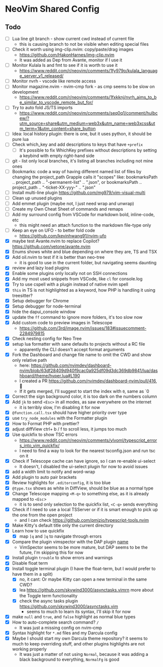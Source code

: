 # NeoVim Shared Config

## Todo

-   [ ] Lua line git branch - show current cwd instead of current file
    -   this is causing branch to not be visible when editing special files
-   [ ] Check it worth using img-clip.nvim: copy/paste/drag images
    -   https://github.com/HakonHarnes/img-clip.nvim
    -   It was added as Dep from Avante, monitor if I use it
-   [ ] Monitor Kulala ls and fmt to see if it is worth to use it
    -   https://www.reddit.com/r/neovim/comments/1fy979o/kulala_language_server_v1_released/
-   [ ] Monitor nvrh - vscode like remote access
-   [ ] Monitor magazine.nvim - nvim-cmp fork - as cmp seems to be slow on development
    -   https://www.reddit.com/r/neovim/comments/1fxkknj/nvrh_aims_to_be_similar_to_vscode_remote_but_for/
-   [ ] Try to auto fold JS/TS imports
    -   https://www.reddit.com/r/neovim/comments/seq0q1/comment/hulbcew/?utm_source=share&utm_medium=web3x&utm_name=web3xcss&utm_term=1&utm_content=share_button
-   [ ] Idea: local history plugin: there is one, but it uses python, it should be pure lua
-   [ ] Check which_key and add descriptions to keys that have `+prefix`
    -   [ ] It's possible to fix WhichKey prefixes without descriptions by setting a keybind with empty right-hand side
-   [ ] git - list only local branches, it's listing all branches including not mine ones
-   [ ] Bookmarks: code a way of having different named list of files by changing the project_path
        Grapple calls it "scopes"
        like: bookmarksPath .. project_path .. "-permanent-list" .. ".json", or bookmarksPath .. project_path .. "-ticket-XX-yyy-" .. ".json"
-   [ ] Install multi-line plugin
        https://github.com/mg979/vim-visual-multi
-   [ ] Clean up unused plugins
-   [ ] Add emmet plugin (maybe not, I just need wrap and unwrap)
-   [ ] Create my Own Cheat Sheet of commands and remaps
-   [ ] Add my surround config from VSCode for markdown bold, inline-code, etc
    -   this might need an attach function to the markdown file-type only
-   [ ] Keep an eye on UFO - to better fold code
    -   https://github.com/kevinhwang91/nvim-ufo
-   [x] maybe test Avante.nvim to replace Copilot? https://github.com/yetone/avante.nvim
-   [x] Enums shows white and blue depending on where they are, TS and TSX
-   [x] Add oil.nvim to test if it is better than neo-tree
    -   it is good to use in the current folder, but navigating seems daunting
-   [x] review and lazy load plugins
-   [x] Enable some plugins only locally not on SSH connections
-   [x] Add my most used snippets from VSCode, like `cl` for console.log
-   [x] Try to use cspell with a plugin instead of native nvim spell
-   [x] `this` in TS is not highlighted as a keyword, how PHP is handling it using treesitter?
-   [x] Setup debugger for Chrome
-   [x] Setup debugger for node-terminal
-   [x] hide the dapui_console window
-   [x] update the `ff` command to ignore more folders, it's too slow now
-   [x] Add custom code to preview images in Telescope
    -   https://github.com/3rd/image.nvim/issues/183#issuecomment-2284979815
-   [x] Check nesting config for Neo Tree
-   [x] setup lua formatter with sane defaults to projects without a RC file
    -   apparently the CLI doesn't accept format arguments
-   [x] Fork the Dashboard and change file name to omit the CWD and show only relative path
    -   here: https://github.com/nvimdev/dashboard-nvim/blob/63df28409d940f9cac0a925df09d3dc369db9841/lua/dashboard/theme/hyper.lua#L190
    -   I created a PR https://github.com/nvimdev/dashboard-nvim/pull/416, 🤞
    -   If it gets merged, I'll suggest to start the index with `0`, same as `0
-   [x] Correct the sign background color, it is too dark on the numbers column
-   [x] Add `jk` to send `<Esc>` in all modes, as saw everywhere on the internet
    -   it is terribly slow, I'm disabling it for now
-   [x] `@function.call.tsx` should have higher priority over type
-   [x] use `try_node_modules` with the Formatter plugin
-   [x] How to Format PHP with prettier?
-   [x] adjust diffView ctrl+ b / f to scroll less, it jumps too much
-   [x] Use quickfix to show TSC errors
    -   https://www.reddit.com/r/neovim/comments/ylvoml/typescript_errors_into_vim_quickfix/
    -   I need to find a way to look for the nearest tsconfig.json and run tsc on it
-   [x] Check if Telescope cache can have ignore, so I can re-enable ui-select
    -   It doesn't, I disabled the ui-select plugin for now to avoid issues
-   [x] add a width limit to notify and word-wrap
-   [x] Add plugin to auto pair brackets
-   [x] Review highlights for `.editorconfig`, it is too blue
-   [x] `@type.tsx` shows as white in DiffView, should be blue as a normal type
-   [x] Change Telescope mapping `<M-q>` to something else, as it is already mapped to `<Esc`>
    -   it is to send only selection to the quickfix list, `<C-q>` sends everything
-   [x] Check if I need to use a local TSServer or if it is smart enough to pick up the one from the open project
    -   and I can check https://github.com/pmizio/typescript-tools.nvim
-   [x] Make Kitty's default title only the current directory
-   [x] Learn how to use quickfix
    -   [x] map `[q` and `]q` to navigate through errors
-   [x] Compare the plugin vimspector with the DAP plugin [name](https://github.com/puremourning/vimspector)
    -   VimSpector seems to be more mature, but DAP seems to be the future, I'm skipping this for now
-   [x] Install plugin `trouble` to show errors and warnings
-   [x] Disable float term
-   [x] Install toggle terminal plugin (I have the float-term, but I would prefer to have them in a split)
    -   [x] no, it cant: Or maybe Kitty can open a new terminal in the same CWD?
    -   [x] lea https://github.com/skywind3000/asynctasks.vimrn more about the Toggle term functionality
    -   [x] check the async tasks plugin https://github.com/skywind3000/asynctasks.vim
        -   seems to much to learn its syntax, I'll skip it for now
-   [x] make `null` and `true`, and `false` highlight as normal blue types
-   [x] How to auto-complete search command? `/ `
    -   It was just a missing config on nvim-cmp
-   [x] Syntax highlight for `*.md` files and my Darcula config
-   [x] Maybe I should start my own Darcula theme repository? it seems to much to keep overriding stuff, and other plugins highlights are not working properly
    -   It was just a matter of not using `Normal`, because it was adding a black background to everything, `NormalFg` is good
